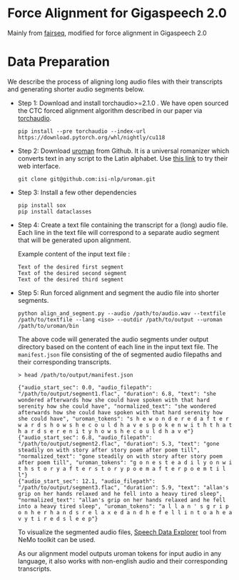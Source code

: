 # Force Alignment for Gigaspeech 2.0
Mainly from [fairseq](https://github.com/facebookresearch/fairseq/tree/main/examples/mms/data_prep), modified for force alignment in Gigaspeech 2.0
# Data Preparation 

We describe the process of aligning long audio files with their transcripts and generating shorter audio segments below. 

- Step 1:  Download and install torchaudio>=2.1.0 . We have open sourced the CTC forced alignment algorithm described in our paper via [torchaudio](https://github.com/pytorch/audio/pull/3348). 
  ```
  pip install --pre torchaudio --index-url https://download.pytorch.org/whl/nightly/cu118
  ```
  
- Step 2: Download [uroman](https://github.com/isi-nlp/uroman) from Github. It is a universal romanizer which converts text in any script to the Latin alphabet. Use [this link](https://www.isi.edu/~ulf/uroman.html) to try their web interface.  
  ```
  git clone git@github.com:isi-nlp/uroman.git
  ```
  
- Step 3: Install a few other dependencies 
  ```
  pip install sox 
  pip install dataclasses 
  ```  

- Step 4: Create a text file containing the transcript for a (long) audio file. Each line in the text file will correspond to a separate audio segment that will be generated upon alignment.

  Example content of the input text file :
  ```
  Text of the desired first segment
  Text of the desired second segment
  Text of the desired third segment
  ```

- Step 5: Run forced alignment and segment the audio file into shorter segments. 
  ```
  python align_and_segment.py --audio /path/to/audio.wav --textfile /path/to/textfile --lang <iso> --outdir /path/to/output --uroman /path/to/uroman/bin 
  ```

  The above code  will generated the audio segments under output directory based on the content of each line in the input text file. The `manifest.json` file consisting of the of segmented audio filepaths and their corresponding transcripts. 

  ```
  > head /path/to/output/manifest.json 

  {"audio_start_sec": 0.0, "audio_filepath": "/path/to/output/segment1.flac", "duration": 6.8, "text": "she wondered afterwards how she could have spoken with that hard serenity how she could have", "normalized_text": "she wondered afterwards how she could have spoken with that hard serenity how she could have", "uroman_tokens": "s h e w o n d e r e d a f t e r w a r d s h o w s h e c o u l d h a v e s p o k e n w i t h t h a t h a r d s e r e n i t y h o w s h e c o u l d h a v e"}
  {"audio_start_sec": 6.8, "audio_filepath": "/path/to/output/segment2.flac", "duration": 5.3, "text": "gone steadily on with story after story poem after poem till", "normalized_text": "gone steadily on with story after story poem after poem till", "uroman_tokens": "g o n e s t e a d i l y o n w i t h s t o r y a f t e r s t o r y p o e m a f t e r p o e m t i l l"}
  {"audio_start_sec": 12.1, "audio_filepath": "/path/to/output/segment3.flac", "duration": 5.9, "text": "allan's grip on her hands relaxed and he fell into a heavy tired sleep", "normalized_text": "allan's grip on her hands relaxed and he fell into a heavy tired sleep", "uroman_tokens": "a l l a n ' s g r i p o n h e r h a n d s r e l a x e d a n d h e f e l l i n t o a h e a v y t i r e d s l e e p"}
  ```

  To visualize the segmented audio files, [Speech Data Explorer](https://github.com/NVIDIA/NeMo/tree/main/tools/speech_data_explorer) tool from NeMo toolkit can be used.  

  As our alignment model outputs uroman tokens for input audio in any language, it also works with non-english audio and their corresponding transcripts. 
